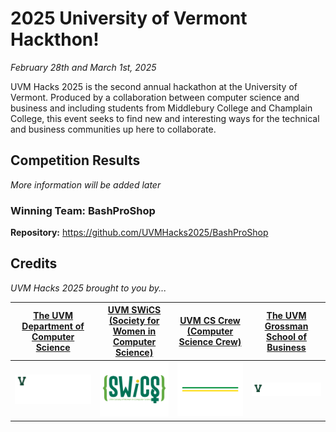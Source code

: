 # 2025 University of Vermont Hackthon!

_February 28th and March 1st, 2025_

UVM Hacks 2025 is the second annual hackathon at the University of Vermont. Produced by a collaboration between computer science and business and including students from Middlebury College and Champlain College, this event seeks to find new and interesting ways for the technical and business communities up here to collaborate.

## Competition Results

_More information will be added later_

### Winning Team: BashProShop
**Repository:** https://github.com/UVMHacks2025/BashProShop


## Credits

_UVM Hacks 2025 brought to you by..._

| [The UVM Department of Computer Science](https://uvm.edu/cems/cs) | [UVM SWiCS (Society for Women in Computer Science)](https://swics.w3.uvm.edu/) | [UVM CS Crew (Computer Science Crew)](https://github.com/uvm-cscrew) | [The UVM Grossman School of Business](https://www.uvm.edu/business) |
| ----------------------------------------------------------------- | ------------------------------------------------------------------------------ | -------------------------------------------------------------------- | ------------------------------------------------------------------- |
| ![UVM Computer Science](/csdept-logo.png) | ![](/swicslogo.svg) | ![](/cscrew-logo-white.png) | ![UVM Grossman School of Business](/gsb-logo.png) |
